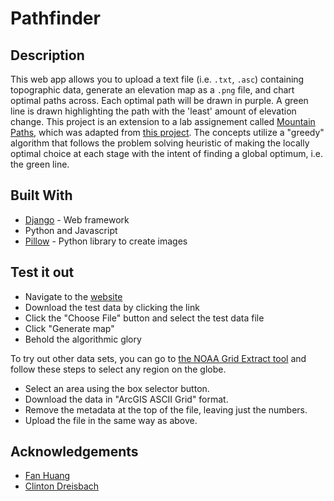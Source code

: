 # Pathfinder

## Description

This web app allows you to upload a text file (i.e. `.txt`, `.asc`) containing topographic data, generate an elevation map as a `.png` file, and chart optimal paths across. Each optimal path will be drawn in purple. A green line is drawn highlighting the path with the 'least' amount of elevation change. This project is an extension to a lab assignement called [Mountain Paths](MountainPaths.pdf), which was adapted from [this project](http://nifty.stanford.edu/2016/franke-mountain-paths/). The concepts utilize a "greedy" algorithm that follows the problem solving heuristic of making the locally optimal choice at each stage with the intent of finding a global optimum, i.e. the green line.  

## Built With
- [Django](https://www.djangoproject.com/) - Web framework
- Python and Javascript
- [Pillow](https://pillow.readthedocs.io/en/3.0.x/index.html) - Python library to create images

## Test it out
- Navigate to the [website](https://greedy-pathfinder.herokuapp.com/)
- Download the test data by clicking the link
- Click the "Choose File" button and select the test data file
- Click "Generate map" 
- Behold the algorithmic glory

To try out other data sets, you can go to [the NOAA Grid Extract tool](http://maps.ngdc.noaa.gov/viewers/wcs-client/) and follow these steps to select any region on the globe.

- Select an area using the box selector button.
- Download the data in "ArcGIS ASCII Grid" format.
- Remove the metadata at the top of the file, leaving just the numbers.
- Upload the file in the same way as above.  

## Acknowledgements
* [Fan Huang](https://github.com/fanh33)
* [Clinton Dreisbach](https://github.com/cndreisbach)
